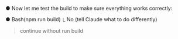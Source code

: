 ● Now let me test the build to make sure everything works correctly:

● Bash(npm run build)
  ⎿  No (tell Claude what to do differently)

> continue without run build